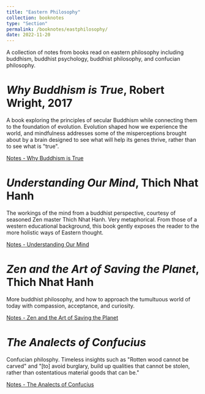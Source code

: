 ```yaml
---
title: "Eastern Philosophy"
collection: booknotes
type: "Section"
permalink: /booknotes/eastphilosophy/
date: 2022-11-20
---
```


A collection of notes from books read on eastern philosophy including buddhism, buddhist psychology, buddhist philosophy, and confucian philosophy.

# *Why Buddhism is True*, Robert Wright, 2017
A book exploring the principles of secular Buddhism while connecting them to the foundation of evolution. Evolution shaped how we experience the world, and mindfulness addresses some of the misperceptions brought about by a brain designed to see what will help its genes thrive, rather than to see what is "true".

[Notes - Why Buddhism is True](https://john-lyne.github.io/booknotes/eastphilosophy/why_buddhism_is_true)

# *Understanding Our Mind*, Thich Nhat Hanh
The workings of the mind from a buddhist perspective, courtesy of seasoned Zen master Thich Nhat Hanh. Very metaphorical. From those of a western educational background, this book gently exposes the reader to the more holistic ways of Eastern thought.

[Notes - Understanding Our Mind](https://john-lyne.github.io/booknotes/eastphilosophy/mind)

# *Zen and the Art of Saving the Planet*, Thich Nhat Hanh
More buddhist philosophy, and how to approach the tumultuous world of today with compassion, acceptance, and curiosity.

[Notes - Zen and the Art of Saving the Planet](https://john-lyne.github.io/booknotes/eastphilosophy/zen)

# *The Analects of Confucius*
Confucian philosphy. Timeless insights such as "Rotten wood cannot be carved" and "[to] avoid burglary, build up qualities that cannot be stolen, rather than ostentatious material goods that can be."

[Notes - The Analects of Confucius](https://john-lyne.github.io/booknotes/eastphilosophy/analects)
